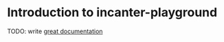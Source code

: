 # Introduction to incanter-playground

TODO: write [great documentation](http://jacobian.org/writing/great-documentation/what-to-write/)
